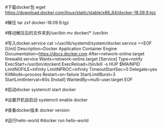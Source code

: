#下载docker包
wget https://download.docker.com/linux/static/stable/x86_64/docker-18.09.9.tgz

#解压
tar zxf docker-18.09.9.tgz

#移动解压后的文件夹到/usr/bin
mv docker/* /usr/bin

#写入docker.service
cat >/usr/lib/systemd/system/docker.service <<EOF
[Unit]
Description=Docker Application Container Engine
Documentation=https://docs.docker.com
After=network-online.target firewalld.service
Wants=network-online.target
[Service]
Type=notify
ExecStart=/usr/bin/dockerd
ExecReload=/bin/kill -s HUP $MAINPID
LimitNOFILE=infinity
LimitNPROC=infinity
TimeoutStartSec=0
Delegate=yes
KillMode=process
Restart=on-failure
StartLimitBurst=3
StartLimitInterval=60s
[Install]
WantedBy=multi-user.target
EOF

#启动docker
systemctl start docker

#设置开机自启动
systemctl enable docker

#查看docker版本
docker version

#运行hello-world
#docker run hello-world